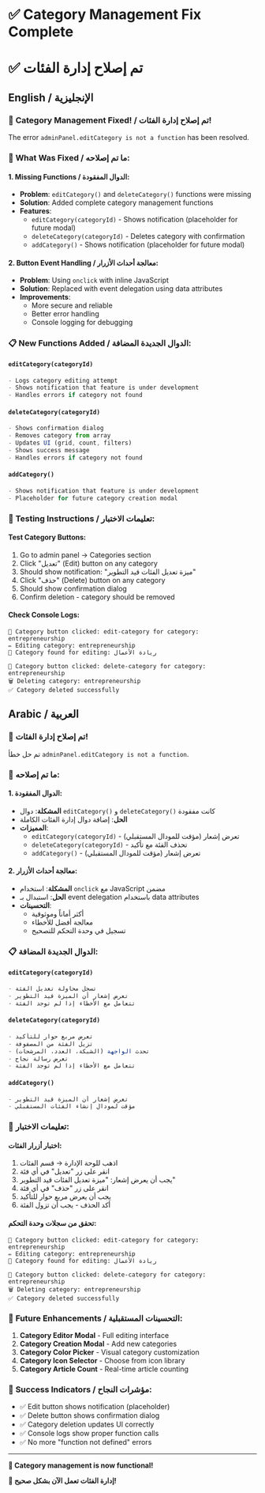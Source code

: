 # ✅ Category Management Fix Complete
# ✅ تم إصلاح إدارة الفئات

## English / الإنجليزية

### 🎉 **Category Management Fixed! / تم إصلاح إدارة الفئات!**

The error `adminPanel.editCategory is not a function` has been resolved.

### 🔧 **What Was Fixed / ما تم إصلاحه:**

#### **1. Missing Functions / الدوال المفقودة:**
- **Problem**: `editCategory()` and `deleteCategory()` functions were missing
- **Solution**: Added complete category management functions
- **Features**:
  - `editCategory(categoryId)` - Shows notification (placeholder for future modal)
  - `deleteCategory(categoryId)` - Deletes category with confirmation
  - `addCategory()` - Shows notification (placeholder for future modal)

#### **2. Button Event Handling / معالجة أحداث الأزرار:**
- **Problem**: Using `onclick` with inline JavaScript
- **Solution**: Replaced with event delegation using data attributes
- **Improvements**:
  - More secure and reliable
  - Better error handling
  - Console logging for debugging

### 📋 **New Functions Added / الدوال الجديدة المضافة:**

#### **`editCategory(categoryId)`**
```javascript
- Logs category editing attempt
- Shows notification that feature is under development
- Handles errors if category not found
```

#### **`deleteCategory(categoryId)`**
```javascript
- Shows confirmation dialog
- Removes category from array
- Updates UI (grid, count, filters)
- Shows success message
- Handles errors if category not found
```

#### **`addCategory()`**
```javascript
- Shows notification that feature is under development
- Placeholder for future category creation modal
```

### 🧪 **Testing Instructions / تعليمات الاختبار:**

#### **Test Category Buttons:**
1. Go to admin panel → Categories section
2. Click "تعديل" (Edit) button on any category
3. Should show notification: "ميزة تعديل الفئات قيد التطوير"
4. Click "حذف" (Delete) button on any category
5. Should show confirmation dialog
6. Confirm deletion - category should be removed

#### **Check Console Logs:**
```
🔘 Category button clicked: edit-category for category: entrepreneurship
✏️ Editing category: entrepreneurship
📝 Category found for editing: ريادة الأعمال

🔘 Category button clicked: delete-category for category: entrepreneurship
🗑️ Deleting category: entrepreneurship
✅ Category deleted successfully
```

## Arabic / العربية

### 🎉 **تم إصلاح إدارة الفئات!**

تم حل خطأ `adminPanel.editCategory is not a function`.

### 🔧 **ما تم إصلاحه:**

#### **1. الدوال المفقودة:**
- **المشكلة**: دوال `editCategory()` و `deleteCategory()` كانت مفقودة
- **الحل**: إضافة دوال إدارة الفئات الكاملة
- **المميزات**:
  - `editCategory(categoryId)` - تعرض إشعار (مؤقت للمودال المستقبلي)
  - `deleteCategory(categoryId)` - تحذف الفئة مع تأكيد
  - `addCategory()` - تعرض إشعار (مؤقت للمودال المستقبلي)

#### **2. معالجة أحداث الأزرار:**
- **المشكلة**: استخدام `onclick` مع JavaScript مضمن
- **الحل**: استبدال بـ event delegation باستخدام data attributes
- **التحسينات**:
  - أكثر أماناً وموثوقية
  - معالجة أفضل للأخطاء
  - تسجيل في وحدة التحكم للتصحيح

### 📋 **الدوال الجديدة المضافة:**

#### **`editCategory(categoryId)`**
```javascript
- تسجل محاولة تعديل الفئة
- تعرض إشعار أن الميزة قيد التطوير
- تتعامل مع الأخطاء إذا لم توجد الفئة
```

#### **`deleteCategory(categoryId)`**
```javascript
- تعرض مربع حوار للتأكيد
- تزيل الفئة من المصفوفة
- تحدث الواجهة (الشبكة، العدد، المرشحات)
- تعرض رسالة نجاح
- تتعامل مع الأخطاء إذا لم توجد الفئة
```

#### **`addCategory()`**
```javascript
- تعرض إشعار أن الميزة قيد التطوير
- مؤقت لمودال إنشاء الفئات المستقبلي
```

### 🧪 **تعليمات الاختبار:**

#### **اختبار أزرار الفئات:**
1. اذهب للوحة الإدارة → قسم الفئات
2. انقر على زر "تعديل" في أي فئة
3. يجب أن يعرض إشعار: "ميزة تعديل الفئات قيد التطوير"
4. انقر على زر "حذف" في أي فئة
5. يجب أن يعرض مربع حوار للتأكيد
6. أكد الحذف - يجب أن تزول الفئة

#### **تحقق من سجلات وحدة التحكم:**
```
🔘 Category button clicked: edit-category for category: entrepreneurship
✏️ Editing category: entrepreneurship
📝 Category found for editing: ريادة الأعمال

🔘 Category button clicked: delete-category for category: entrepreneurship
🗑️ Deleting category: entrepreneurship
✅ Category deleted successfully
```

### 🚀 **Future Enhancements / التحسينات المستقبلية:**

1. **Category Editor Modal** - Full editing interface
2. **Category Creation Modal** - Add new categories
3. **Category Color Picker** - Visual category customization
4. **Category Icon Selector** - Choose from icon library
5. **Category Article Count** - Real-time article counting

### 🎯 **Success Indicators / مؤشرات النجاح:**

- ✅ Edit button shows notification (placeholder)
- ✅ Delete button shows confirmation dialog
- ✅ Category deletion updates UI correctly
- ✅ Console logs show proper function calls
- ✅ No more "function not defined" errors

---

**🎉 Category management is now functional!**

**🎉 إدارة الفئات تعمل الآن بشكل صحيح!**
